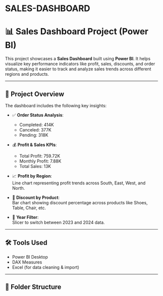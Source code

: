 # SALES-DASHBOARD
# 📊 Sales Dashboard Project (Power BI)

This project showcases a **Sales Dashboard** built using **Power BI**. It helps visualize key performance indicators like profit, sales, discounts, and order status, making it easier to track and analyze sales trends across different regions and products.

---

## 📌 Project Overview

The dashboard includes the following key insights:

- ✅ **Order Status Analysis**: 
  - Completed: 414K  
  - Canceled: 377K  
  - Pending: 318K  

- 💰 **Profit & Sales KPIs**:  
  - Total Profit: 759.72K  
  - Monthly Profit: 7.88K  
  - Total Sales: 13K  

- 📈 **Profit by Region**:  
  Line chart representing profit trends across South, East, West, and North.

- 🔻 **Discount by Product**:  
  Bar chart showing discount percentage across products like Shoes, Table, Chair, etc.

- 📅 **Year Filter**:  
  Slicer to switch between 2023 and 2024 data.

---

## 🛠️ Tools Used

- Power BI Desktop  
- DAX Measures  
- Excel (for data cleaning & import)

---

## 📂 Folder Structure

